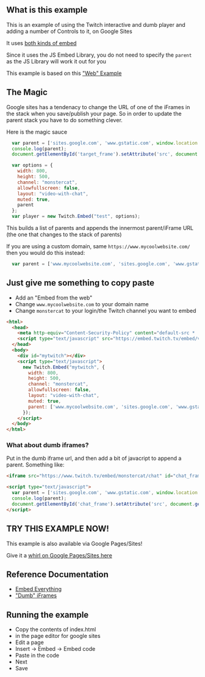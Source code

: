 ## What is this example

This is an example of using the Twitch interactive and dumb player and adding a number of Controls to it, on Google Sites

It uses [both kinds of embed](https://dev.twitch.tv/docs/embed/)

Since it uses the JS Embed Library, you do not need to specify the `parent` as the JS Library will work it out for you

This example is based on this ["Web" Example](https://github.com/BarryCarlyon/twitch_misc/tree/master/player/html)

## The Magic

Google sites has a tendenacy to change the URL of one of the iFrames in the stack when you save/publish your page.
So in order to update the parent stack you have to do something clever.

Here is the magic sauce

```javascript
  var parent = ['sites.google.com', 'www.gstatic.com', window.location.host];
  console.log(parent);
  document.getElementById('target_frame').setAttribute('src', document.getElementById('target_frame').getAttribute('src') + '&parent=' + parent.join('&parent='));

  var options = {
    width: 800,
    height: 500,
    channel: "monstercat",
    allowfullscreen: false,
    layout: "video-with-chat",
    muted: true,
    parent
  };
  var player = new Twitch.Embed("test", options);
```

This builds a list of parents and appends the innermost parent/iFrame URL (the one that changes to the stack of parents)

If you are using a custom domain, same `https://www.mycoolwebsite.com/` then you would do this instead:

```javascript
  var parent = ['www.mycoolwebsite.com', 'sites.google.com', 'www.gstatic.com', window.location.host];
```

## Just give me something to copy paste

- Add an "Embed from the web"
- Change `www.mycoolwebsite.com` to your domain name
- Change `monstercat` to your login/the Twitch channel you want to embed

```html
<html>
  <head>
    <meta http-equiv="Content-Security-Policy" content="default-src * 'unsafe-inline'">
    <script type="text/javascript" src="https://embed.twitch.tv/embed/v1.js"></script>
  </head>
  <body>
    <div id="mytwitch"></div>
    <script type="text/javascript">
      new Twitch.Embed("mytwitch", {
        width: 800,
        height: 500,
        channel: "monstercat",
        allowfullscreen: false,
        layout: "video-with-chat",
        muted: true,
        parent: ['www.mycoolwebsite.com', 'sites.google.com', 'www.gstatic.com', window.location.host]
      });
    </script>
  </body>
</html>
```

### What about dumb iframes?

Put in the dumb iframe url, and then add a bit of javacript to append a parent.
Something like:

```html
<iframe src="https://www.twitch.tv/embed/monstercat/chat" id="chat_frame" style="width: 800px; height: 400px;"></iframe>

<script type="text/javascript">
  var parent = ['sites.google.com', 'www.gstatic.com', window.location.host];
  console.log(parent);
  document.getElementById('chat_frame').setAttribute('src', document.getElementById('chat_frame').getAttribute('src') + '?parent=' + parent.join('&parent='));
</script>
```

## TRY THIS EXAMPLE NOW!

This example is also available via Google Pages/Sites!

Give it a [whirl on Google Pages/Sites here](https://sites.google.com/view/barry-twitch-embed-test/home)

## Reference Documentation

- [Embed Everything](https://dev.twitch.tv/docs/embed/everything)
- ["Dumb" iFrames](https://dev.twitch.tv/docs/embed/video-and-clips)

## Running the example

- Copy the contents of index.html
- in the page editor for google sites
- Edit a page
- Insert -> Embed -> Embed code
- Paste in the code
- Next
- Save
